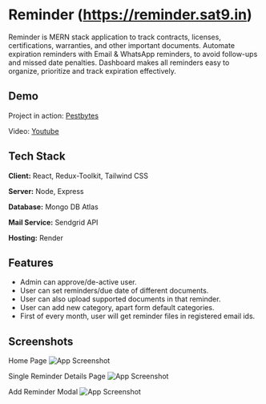 # Reminder (https://reminder.sat9.in)

Reminder is MERN stack application to track contracts, licenses, certifications, warranties, and other important documents. Automate expiration reminders with Email & WhatsApp reminders, to avoid follow-ups and missed date penalties. Dashboard makes all reminders easy to organize, prioritize and track expiration effectively.

## Demo

Project in action: [Pestbytes](https://reminder.sat9.in/)

Video: [Youtube](https://youtube.com)

## Tech Stack

**Client:** React, Redux-Toolkit, Tailwind CSS

**Server:** Node, Express

**Database:** Mongo DB Atlas

**Mail Service:** Sendgrid API

**Hosting:** Render

## Features

- Admin can approve/de-active user.
- User can set reminders/due date of different documents.
- User can also upload supported documents in that reminder.
- User can add new category, apart form default categories.
- First of every month, user will get reminder files in registered email ids.

## Screenshots

Home Page
![App Screenshot](https://res.cloudinary.com/epcorn/image/upload/v1690794999/signature/Screenshot_2023-07-31_144233_fjxmey.png)

Single Reminder Details Page
![App Screenshot](https://res.cloudinary.com/epcorn/image/upload/v1690794999/signature/Screenshot_2023-07-31_144256_k0yymd.png)

Add Reminder Modal
![App Screenshot](https://res.cloudinary.com/epcorn/image/upload/v1690795034/signature/Screenshot_2023-07-31_144131_agwhab.png)
